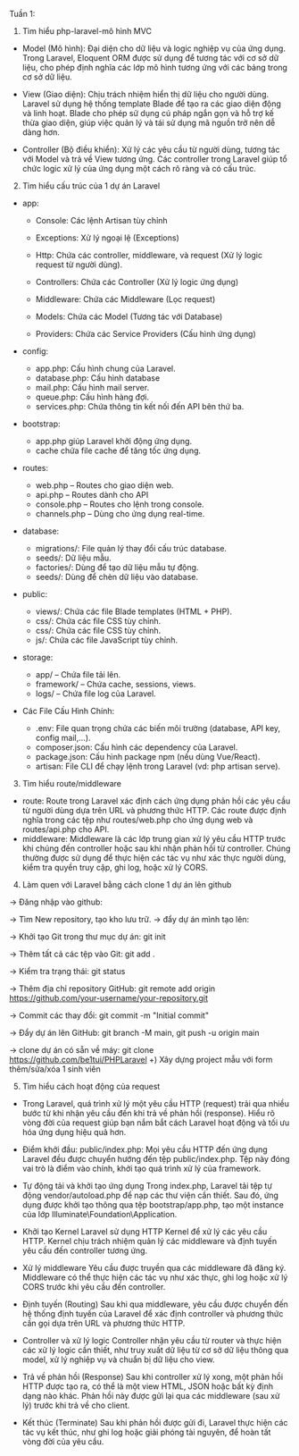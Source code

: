 Tuần 1:
1. Tìm hiểu php-laravel-mô hình MVC

- Model (Mô hình): Đại diện cho dữ liệu và logic nghiệp vụ của ứng dụng. Trong Laravel, Eloquent ORM được sử dụng để tương tác với cơ sở dữ liệu, cho phép định nghĩa các lớp mô hình tương ứng với các bảng trong cơ sở dữ liệu.

- View (Giao diện): Chịu trách nhiệm hiển thị dữ liệu cho người dùng. Laravel sử dụng hệ thống template Blade để tạo ra các giao diện động và linh hoạt. Blade cho phép sử dụng cú pháp ngắn gọn và hỗ trợ kế thừa giao diện, giúp việc quản lý và tái sử dụng mã nguồn trở nên dễ dàng hơn.

- Controller (Bộ điều khiển): Xử lý các yêu cầu từ người dùng, tương tác với Model và trả về View tương ứng. Các controller trong Laravel giúp tổ chức logic xử lý của ứng dụng một cách rõ ràng và có cấu trúc.

2. Tìm hiểu cấu trúc của 1 dự án Laravel
- app: 
  + Console: Các lệnh Artisan tùy chỉnh

  + Exceptions: Xử lý ngoại lệ (Exceptions)

  + Http: Chứa các controller, middleware, và request (Xử lý logic request từ người dùng).

  + Controllers: Chứa các Controller (Xử lý logic ứng dụng)

  + Middleware: Chứa các Middleware (Lọc request)

  + Models: Chứa các Model (Tương tác với Database)

  + Providers: Chứa các Service Providers (Cấu hình ứng dụng)

- config:
  + app.php: Cấu hình chung của Laravel.
  + database.php: Cấu hình database
  + mail.php: Cấu hình mail server.
  + queue.php: Cấu hình hàng đợi.
  + services.php: Chứa thông tin kết nối đến API bên thứ ba.

- bootstrap:
  + app.php giúp Laravel khởi động ứng dụng.
  + cache chứa file cache để tăng tốc ứng dụng.
 
- routes:
  + web.php – Routes cho giao diện web.
  + api.php – Routes dành cho API
  + console.php – Routes cho lệnh trong console.
  + channels.php – Dùng cho ứng dụng real-time.
 
- database:
  + migrations/: File quản lý thay đổi cấu trúc database.
  + seeds/: Dữ liệu mẫu.
  + factories/: Dùng để tạo dữ liệu mẫu tự động.
  + seeds/: Dùng để chèn dữ liệu vào database.
 
- public:
  + views/: Chứa các file Blade templates (HTML + PHP).
  + css/: Chứa các file CSS tùy chỉnh.
  + css/: Chứa các file CSS tùy chỉnh.
  + js/: Chứa các file JavaScript tùy chỉnh.

- storage:
  + app/ – Chứa file tải lên.
  + framework/ – Chứa cache, sessions, views.
  + logs/ – Chứa file log của Laravel.
 
- Các File Cấu Hình Chính:
  + .env: File quan trọng chứa các biến môi trường (database, API key, config mail,...).
  + composer.json: Cấu hình các dependency của Laravel.
  + package.json: Cấu hình package npm (nếu dùng Vue/React).
  + artisan: File CLI để chạy lệnh trong Laravel (vd: php artisan serve).

3. Tìm hiểu route/middleware
- route: Route trong Laravel xác định cách ứng dụng phản hồi các yêu cầu từ người dùng dựa trên URL và phương thức HTTP. Các route được định nghĩa trong các tệp như routes/web.php cho ứng dụng web và routes/api.php cho API.
- middleware: Middleware là các lớp trung gian xử lý yêu cầu HTTP trước khi chúng đến controller hoặc sau khi nhận phản hồi từ controller. Chúng thường được sử dụng để thực hiện các tác vụ như xác thực người dùng, kiểm tra quyền truy cập, ghi log, hoặc xử lý CORS.

4. Làm quen với Laravel bằng cách clone 1 dự án lên github

-> Đăng nhập vào github:

-> Tìm New repository, tạo kho lưu trữ.
-> đẩy dự án mình tạo lên:

-> Khởi tạo Git trong thư mục dự án: git init

-> Thêm tất cả các tệp vào Git: git add .

-> Kiểm tra trạng thái: git status

-> Thêm địa chỉ repository GitHub: git remote add origin https://github.com/your-username/your-repository.git

-> Commit các thay đổi: git commit -m "Initial commit"

-> Đẩy dự án lên GitHub: git branch -M main, git push -u origin main

-> clone dự án có sẵn về máy: git clone https://github.com/be1tui/PHPLaravel
+) Xây dựng project mẫu với form thêm/sửa/xóa 1 sinh viên

5. Tìm hiểu cách hoạt động của request

- Trong Laravel, quá trình xử lý một yêu cầu HTTP (request) trải qua nhiều bước từ khi nhận yêu cầu đến khi trả về phản hồi (response). Hiểu rõ vòng đời của request giúp bạn nắm bắt cách Laravel hoạt động và tối ưu hóa ứng dụng hiệu quả hơn.

- Điểm khởi đầu: public/index.php: Mọi yêu cầu HTTP đến ứng dụng Laravel đều được chuyển hướng đến tệp public/index.php. Tệp này đóng vai trò là điểm vào chính, khởi tạo quá trình xử lý của framework.

- Tự động tải và khởi tạo ứng dụng
Trong index.php, Laravel tải tệp tự động vendor/autoload.php để nạp các thư viện cần thiết. Sau đó, ứng dụng được khởi tạo thông qua tệp bootstrap/app.php, tạo một instance của lớp Illuminate\Foundation\Application.

- Khởi tạo Kernel
Laravel sử dụng HTTP Kernel để xử lý các yêu cầu HTTP. Kernel chịu trách nhiệm quản lý các middleware và định tuyến yêu cầu đến controller tương ứng.

- Xử lý middleware
Yêu cầu được truyền qua các middleware đã đăng ký. Middleware có thể thực hiện các tác vụ như xác thực, ghi log hoặc xử lý CORS trước khi yêu cầu đến controller.

- Định tuyến (Routing)
Sau khi qua middleware, yêu cầu được chuyển đến hệ thống định tuyến của Laravel để xác định controller và phương thức cần gọi dựa trên URL và phương thức HTTP.

- Controller và xử lý logic
Controller nhận yêu cầu từ router và thực hiện các xử lý logic cần thiết, như truy xuất dữ liệu từ cơ sở dữ liệu thông qua model, xử lý nghiệp vụ và chuẩn bị dữ liệu cho view.

- Trả về phản hồi (Response)
Sau khi controller xử lý xong, một phản hồi HTTP được tạo ra, có thể là một view HTML, JSON hoặc bất kỳ định dạng nào khác. Phản hồi này được gửi lại qua các middleware (sau xử lý) trước khi trả về cho client.

- Kết thúc (Terminate)
Sau khi phản hồi được gửi đi, Laravel thực hiện các tác vụ kết thúc, như ghi log hoặc giải phóng tài nguyên, để hoàn tất vòng đời của yêu cầu.
